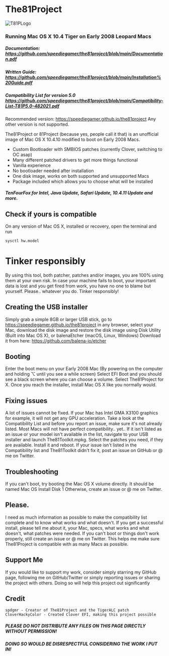 # The81Project

![T81PLogo](https://user-images.githubusercontent.com/71722170/114026148-33f21c80-9876-11eb-9b9e-d1ed72fcb8bb.png)
### Running Mac OS X 10.4 Tiger on Early 2008 Leopard Macs

##### Documentation: https://github.com/speediegamer/the81project/blob/main/Documentation.pdf                           
##### Written Guide: https://github.com/speediegamer/the81project/blob/main/Installation%20Guide.pdf
##### Compatibility List for version 5.0 https://github.com/speediegamer/the81project/blob/main/Compatibility-List-T81P5.0-482021.pdf

Recommended version: https://speediegamer.github.io/the81project
Any other version is not supported.

The81Project or 81Project (because yes, people call it that) is an unofficial image of Mac OS X 10.4.10 modified to boot on Early 2008 Macs.

* Custom Bootloader with SMBIOS patches (currently Clover, switching to OC asap)
* Many different patched drivers to get more things functional
* Vanilla experience
* No bootloader needed after installation
* One disk image, works on both supported and unsupported Macs
* Package included which allows you to choose what will be installed
##### TenFourFox for Intel, Java Update, Safari Update, 10.4.11 Update and more.

## Check if yours is compatible
On any version of Mac OS X, installed or recovery, open the terminal and run
  ```sh
  sysctl hw.model
  ```

# Tinker responsibly
By using this tool, both patcher, patches and/or images, you are 100% using them at your own risk. In case your machine fails to boot, your important data is lost and you get fired from work, you have no one to blame but yourself. Please.. whatever you do. Tinker responsibly!

## Creating the USB installer

Simply grab a simple 8GB or larger USB stick, go to https://speediegamer.github.io/the81project in any browser, select your Mac, download the disk image and
restore the disk image using Disk Utility (Built into Mac OS X), or balenaEtcher (macOS, Linux, Windows)
Download it from here: https://github.com/balena-io/etcher

## Booting

Enter the boot menu on your Early 2008 Mac (By powering on the computer and holding ⌥ until you see a while screen)
Select EFI Boot and you should see a black screen where you can choose a volume. Select The81Project for X. Once you reach the installer, install Mac OS X like you normally would.

## Fixing issues

A lot of issues cannot be fixed. If your Mac has Intel GMA X3100 graphics for example, it will not get any GPU acceleration.
Take a look at the Compatibility List and before you report an issue, make sure it's not already listed.
Most Macs will not have perfect compatibility.. yet..
If it isn't listed as an issue or your model isn't available in the list, navigate to your USB installer and launch The81Toolkit.mpkg. Select the patches you need, if they are available.
Install it and reboot. If your issue isn't listed in the Compatibility list and The81Toolkit didn't fix it, post an issue on GitHub or @ me on Twitter.

## Troubleshooting
If you can't boot, try booting the Mac OS X volume directly. It should be named Mac OS Install Disk 1
Otherwise, create an issue or @ me on Twitter.

## Please.

I need as much information as possible to make the compatibility list complete and to know what works and what doesn't. If you get a successful install, please tell me about it, your Mac, specs, what works and what doesn't, what patches were needed. If you can't boot or things don't work properly, still create an issue or @ me on Twitter. This helps me make sure The81Project is compatible with as many Macs as possible.

## Support Me

If you would like to support my work, consider simply starring my GitHub page, following me on GitHub/Twitter or simply reporting issues or sharing the project with others. Doing so will help this project out significantly

## Credit

    spdgmr - Creator of The81Project and the TigerALC patch
    CloverHackyColor - Created Clover EFI, making this project possible

##### PLEASE DO NOT DISTRIBUTE ANY FILES ON THIS PAGE DIRECTLY WITHOUT PERMISSION!
##### DOING SO WOULD BE DISRESPECTFUL CONSIDERING THE WORK I PUT IN!
    




